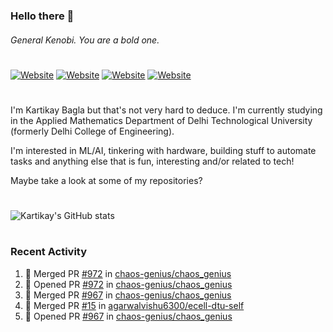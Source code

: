 ### Hello there 👋
###### General Kenobi. You are a bold one.

#
[![Website](https://img.shields.io/website?label=kartikaybagla.com&style=flat-square&url=https%3A%2F%2Fkartikaybagla.com)](https://kartikaybagla.com)
[![Website](https://img.shields.io/website?label=itwasthe.management&style=flat-square&url=https%3A%2F%2Fitwasthe.management)](https://itwasthe.management)
[![Website](https://img.shields.io/website?label=coordinate.bond&style=flat-square&url=https%3A%2F%2Fcoordinate.bond)](https://coordinate.bond)
[![Website](https://img.shields.io/website?label=glugg.in&style=flat-square&url=https%3A%2F%2Fglugg.in)](https://glugg.in)
#

I'm Kartikay Bagla but that's not very hard to deduce. I'm currently studying in the Applied Mathematics Department of Delhi Technological University (formerly Delhi College of Engineering).

I'm interested in ML/AI, tinkering with hardware, building stuff to automate tasks and anything else that is fun, interesting and/or related to tech!

Maybe take a look at some of my repositories?

#
![Kartikay's GitHub stats](https://github-readme-stats.vercel.app/api?username=kartikay-bagla&count_private=true&show_icons=true&theme=radical)
#


### Recent Activity
<!--START_SECTION:activity-->
1. 🎉 Merged PR [#972](https://github.com/chaos-genius/chaos_genius/pull/972) in [chaos-genius/chaos_genius](https://github.com/chaos-genius/chaos_genius)
2. 💪 Opened PR [#972](https://github.com/chaos-genius/chaos_genius/pull/972) in [chaos-genius/chaos_genius](https://github.com/chaos-genius/chaos_genius)
3. 🎉 Merged PR [#967](https://github.com/chaos-genius/chaos_genius/pull/967) in [chaos-genius/chaos_genius](https://github.com/chaos-genius/chaos_genius)
4. 🎉 Merged PR [#15](https://github.com/agarwalvishu6300/ecell-dtu-self/pull/15) in [agarwalvishu6300/ecell-dtu-self](https://github.com/agarwalvishu6300/ecell-dtu-self)
5. 💪 Opened PR [#967](https://github.com/chaos-genius/chaos_genius/pull/967) in [chaos-genius/chaos_genius](https://github.com/chaos-genius/chaos_genius)
<!--END_SECTION:activity-->
